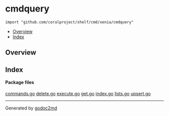 

# cmdquery
`import "github.com/coralproject/shelf/cmd/xenia/cmdquery"`

* [Overview](#pkg-overview)
* [Index](#pkg-index)

## <a name="pkg-overview">Overview</a>



## <a name="pkg-index">Index</a>


#### <a name="pkg-files">Package files</a>
[commands.go](/src/github.com/coralproject/shelf/cmd/xenia/cmdquery/commands.go) [delete.go](/src/github.com/coralproject/shelf/cmd/xenia/cmdquery/delete.go) [execute.go](/src/github.com/coralproject/shelf/cmd/xenia/cmdquery/execute.go) [get.go](/src/github.com/coralproject/shelf/cmd/xenia/cmdquery/get.go) [index.go](/src/github.com/coralproject/shelf/cmd/xenia/cmdquery/index.go) [lists.go](/src/github.com/coralproject/shelf/cmd/xenia/cmdquery/lists.go) [upsert.go](/src/github.com/coralproject/shelf/cmd/xenia/cmdquery/upsert.go) 










- - -
Generated by [godoc2md](http://godoc.org/github.com/davecheney/godoc2md)
